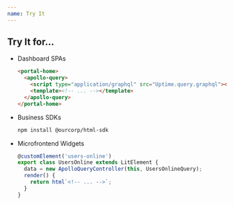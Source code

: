 ```yaml
---
name: Try It
---
```


## Try It for...

- Dashboard SPAs
    ```html
    <portal-home>
      <apollo-query>
        <script type="application/graphql" src="Uptime.query.graphql"></script>
        <template><!-- ... --></template>
      </apollo-query>
    </portal-home>
    ```

- Business SDKs
    ```sh
    npm install @ourcorp/html-sdk
    ```

- Microfrontend Widgets
    ```ts
    @customElement('users-online')
    export class UsersOnline extends LitElement {
      data = new ApolloQueryController(this, UsersOnlineQuery);
      render() {
        return html`<!-- ... -->`;
      }
    }
    ```
